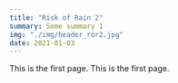 ```yaml
---
title: "Risk of Rain 2"
summary: Some summary 1
img: "./img/header_ror2.jpg"
date: 2021-01-03
---
```


This is the first page.
This is the first page.